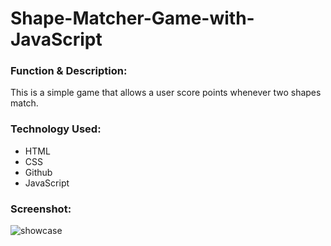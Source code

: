 # Shape-Matcher-Game-with-JavaScript

<h3>Function & Description:</h3>
This is a simple game that allows a user score points whenever two shapes match.


<h3>Technology Used:</h3>
<ul>
  <li>HTML</li>
  <li>CSS</li>
  <li>Github</li>
  <li>JavaScript</li>
</ul>


<h3>Screenshot:</h3>

![showcase](https://user-images.githubusercontent.com/40691059/75242706-e7aa6100-57c8-11ea-85a8-2696f868a806.PNG)



